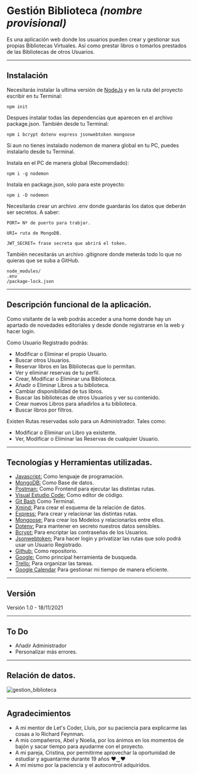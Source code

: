 # Gestión Biblioteca *(nombre provisional)*
Es una aplicación web donde los usuarios pueden crear y gestionar sus propias Bibliotecas Virtuales. Así como prestar libros o tomarlos prestados de las Bibliotecas de otros Usuarios.
***
## Instalación
Necesitarás instalar la ultima versión de [NodeJs](https://nodejs.org/es/) y en la ruta del proyecto escribir en tu Terminal:
```
npm init
```
Despues instalar todas las dependencias que aparecen en el archivo package.json. También desde tu Terminal:
```
npm i bcrypt dotenv express jsonwebtoken mongoose
```
Si aun no tienes instalado nodemon de manera global en tu PC, puedes instalarlo desde tu Terminal.

Instala en el PC de manera global (Recomendado):
```
npm i -g nodemon
```
Instala en package.json, solo para este proyecto:
```
npm i -D nodemon
```
Necesitarás crear un archivo .env donde guardarás los datos que deberán ser secretos. A saber:
```
PORT= Nº de puerto para trabjar.

URI= ruta de MongoDB.

JWT_SECRET= frase secreta que abrirá el token.
```
También necesitarás un archivo .gitignore donde meterás todo lo que no quieras que se suba a GitHub.
```
node_modules/
.env
/package-lock.json
```
***
## Descripción funcional de la aplicación.
Como visitante de la web podrás acceder a una home donde hay un apartado de novedades editoriales y desde donde registrarse en la web y hacer login.

Como Usuario Registrado podrás:
- Modificar o Eliminar el propio Usuario.
- Buscar otros Usuarios.
- Reservar libros en las Bibliotecas que lo permitan.
- Ver y eliminar reservas de tu perfil.
- Crear, Modificar o Eliminar una Biblioteca.
- Añadir o Eliminar Libros a tu biblioteca.
- Cambiar disponibilidad de tus libros.
- Buscar las bibliotecas de otros Usuarios y ver su contenido.
- Crear nuevos Libros para añadirlos a tu biblioteca.
- Buscar libros por filtros.

Existen Rutas reservadas solo para un Administrador. Tales como:
- Modificar o Eliminar un Libro ya existente.
- Ver, Modificar o Eliminar las Reservas de cualquier Usuario.
***
## Tecnologías y Herramientas utilizadas.
- [Javascript:](https://developer.mozilla.org/es/docs/Web/JavaScript) Como lenguaje de programación.
- [MongoDB:](https://www.mongodb.com/) Como Base de datos.
- [Postman:](https://www.postman.com/) Como Frontend para ejecutar las distintas rutas.
- [Visual Estudio Code:](https://code.visualstudio.com/) Como editor de código.
- [Git Bash](https://gitforwindows.org/) Como Terminal.
- [Xmind:](https://www.xmind.net/) Para crear el esquema de la relación de datos.
- [Express:](https://expressjs.com/es/) Para crear y relacionar las distintas rutas.
- [Mongoose:](https://mongoosejs.com/) Para crear los Modelos y relacionarlos entre ellos.
- [Dotenv:](https://www.npmjs.com/package/dotenv) Para mantener en secreto nuestros datos sensibles.
- [Bcrypt:](https://www.npmjs.com/package/bcrypt) Para encriptar las contraseñas de los Usuarios.
- [Jsonwebtoken:](https://www.npmjs.com/package/jsonwebtoken?activeTab=readme) Para hacer login y privatizar las rutas que solo podrá usar un Usuario Registrado.
- [Github:](https://github.com/) Como repositorio.
- [Google:](https://www.google.es/) Como principal herramienta de busqueda.
- [Trello:](https://trello.com/) Para organizar las tareas.
- [Google Calendar](https://calendar.google.com/) Para gestionar mi tiempo de manera eficiente.
***
## Versión
Versión 1.0 - 18/11/2021
***
## To Do
- Añadir Administrador 
- Personalizar más errores.
***
## Relación de datos.
![gestion_biblioteca](https://user-images.githubusercontent.com/91878984/142232089-2c290cee-6097-4def-9aea-7601711f4992.png)
***
## Agradecimientos
- A mi mentor de Let's Coder, Lluís, por su paciencia para explicarme las cosas a lo Richard Feynman.
- A mis compañeros, Abel y Noelia, por los ánimos en los momentos de bajón y sacar tiempo para ayudarme con el proyecto.
- A mi pareja, Cristina, por permitirme aprovechar la oportunidad de estudiar y aguantarme durante 19 años ♥‿♥
- A mi mismo por la paciencia y el autocontrol adquiridos.